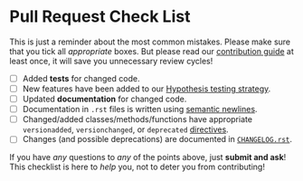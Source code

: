 # Pull Request Check List

This is just a reminder about the most common mistakes.  Please make sure that you tick all *appropriate* boxes.  But please read our [contribution guide](http://www.attrs.org/en/latest/contributing.html) at least once, it will save you unnecessary review cycles!

- [ ] Added **tests** for changed code.
- [ ] New features have been added to our [Hypothesis testing strategy](https://github.com/python-attrs/attrs/blob/master/tests/utils.py).
- [ ] Updated **documentation** for changed code.
- [ ] Documentation in `.rst` files is written using [semantic newlines](http://rhodesmill.org/brandon/2012/one-sentence-per-line/).
- [ ] Changed/added classes/methods/functions have appropriate `versionadded`, `versionchanged`, or `deprecated` [directives](http://www.sphinx-doc.org/en/stable/markup/para.html#directive-versionadded).
- [ ] Changes (and possible deprecations) are documented in [`CHANGELOG.rst`](https://github.com/python-attrs/attrs/blob/master/CHANGELOG.rst).

If you have *any* questions to *any* of the points above, just **submit and ask**!  This checklist is here to *help* you, not to deter you from contributing!
